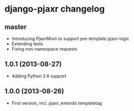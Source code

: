 # django-pjaxr changelog

## master

* Introducing PjaxrMixin to support pre-template pjaxr-logic
* Extending tests
* Fixing non-namespace requests

## 1.0.1 (2013-08-27)

* Adding Python 2.6 support

## 1.0.0 (2013-08-26)

* First version, incl. pjaxr_extends templatetag
